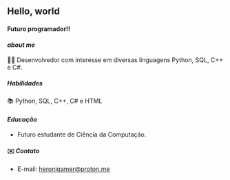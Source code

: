 ## Hello, world

#### Futuro programador!!

#### _about me_
👨‍💻 Desenvolvedor com interesse em diversas linguagens Python, SQL, C++ e C#.


##### _Habilidades_
📚 Python, SQL, C++, C# e HTML


#### _Educação_
- Futuro estudante de Ciência da Computação.
  
#### ✉️ _Contato_
- E-mail: heronigamer@proton.me
